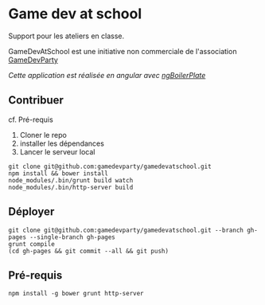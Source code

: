 # Game dev at school

Support pour les ateliers en classe.  

GameDevAtSchool est une initiative non commerciale de l'association [GameDevParty][2]

_Cette application est réalisée en angular avec [ngBoilerPlate][1]_

## Contribuer

cf. Pré-requis

1. Cloner le repo
2. installer les dépendances
3. Lancer le serveur local

~~~
git clone git@github.com:gamedevparty/gamedevatschool.git
npm install && bower install
node_modules/.bin/grunt build watch
node_modules/.bin/http-server build
~~~

## Déployer

~~~
git clone git@github.com:gamedevparty/gamedevatschool.git --branch gh-pages --single-branch gh-pages
grunt compile
(cd gh-pages && git commit --all && git push)
~~~

## Pré-requis

~~~
npm install -g bower grunt http-server
~~~

[1]: blob/master/README.ng-boiler-plate.md
[2]: http://gamedevparty.fr
